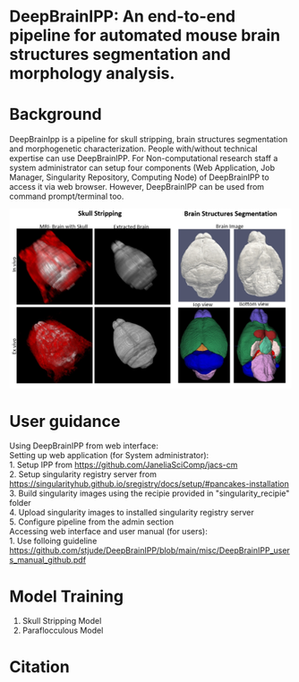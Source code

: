 # DeepBrainIPP: An end-to-end pipeline for automated mouse brain structures segmentation and morphology analysis.

# Background
DeepBrainIpp is a pipeline for skull stripping, brain structures segmentation and morphogenetic characterization. People with/without technical expertise can use DeepBrainIPP. For Non-computational research staff a system administrator can setup four components (Web Application, Job Manager, Singularity Repository, Computing Node) of DeepBrainIPP to access it via web browser. However, DeepBrainIPP can be used from command prompt/terminal too.  


![skull stripping](misc/3.jpg?raw=true "Skull Stripping")

# User guidance
  
  Using DeepBrainIPP from web interface:<br/>
    Setting up web application (for System administrator):<br/>
        1. Setup IPP from https://github.com/JaneliaSciComp/jacs-cm <br/>
        2. Setup singularity registry server from https://singularityhub.github.io/sregistry/docs/setup/#pancakes-installation <br/>
        3. Build singularity images using the recipie provided in "singularity_recipie" folder <br/>
        4. Upload singularity images to installed singularity registry server <br/>
        5. Configure pipeline from the admin section <br/>
  Accessing web interface and user manual (for users): <br/>
        1. Use folloing guideline https://github.com/stjude/DeepBrainIPP/blob/main/misc/DeepBrainIPP_users_manual_github.pdf

# Model Training 
  1. Skull Stripping Model
  2. Paraflocculous Model


# Citation
